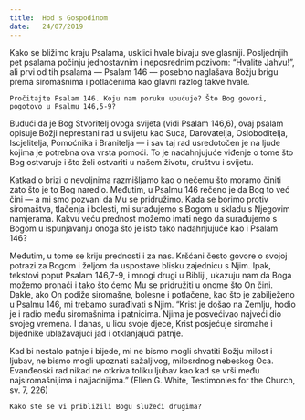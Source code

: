 ```yaml
---
title:  Hod s Gospodinom
date:   24/07/2019
---
```


Kako se bližimo kraju Psalama, usklici hvale bivaju sve glasniji. Posljednjih pet psalama počinju jednostavnim i neposrednim pozivom: “Hvalite Jahvu!”, ali prvi od tih psalama — Psalam 146 — posebno naglašava Božju brigu prema siromašnima i potlačenima kao glavni razlog takve hvale.

`Pročitajte Psalam 146. Koju nam poruku upućuje? Što Bog govori, pogotovo u Psalmu 146,5-9?`

Budući da je Bog Stvoritelj ovoga svijeta (vidi Psalam 146,6), ovaj psalam opisuje Božji neprestani rad u svijetu kao Suca, Darovatelja, Osloboditelja, Iscjelitelja, Pomoćnika i Branitelja — i sav taj rad usredotočen je na ljude kojima je potrebna ova vrsta pomoći. To je nadahnjujuće viđenje o tome što Bog ostvaruje i što želi ostvariti u našem životu, društvu i svijetu.

Katkad o brizi o nevoljnima razmišljamo kao o nečemu što moramo činiti zato što je to Bog naredio. Međutim, u Psalmu 146 rečeno je da Bog to već čini — a mi smo pozvani da Mu se pridružimo. Kada se borimo protiv siromaštva, tlačenja i bolesti, mi surađujemo s Bogom u skladu s Njegovim namjerama. Kakvu veću prednost možemo imati nego da surađujemo s Bogom u ispunjavanju onoga što je isto tako nadahnjujuće kao i Psalam 146?

Međutim, u tome se kriju prednosti i za nas. Kršćani često govore o svojoj potrazi za Bogom i željom da uspostave blisku zajednicu s Njim. Ipak, tekstovi poput Psalam 146,7-9, i mnogi drugi u Bibliji, ukazuju nam da Boga možemo pronaći i tako što ćemo Mu se pridružiti u onome što On čini. Dakle, ako On podiže siromašne, bolesne i potlačene, kao što je zabilježeno u Psalmu 146, mi trebamo surađivati s Njim. “Krist je došao na Zemlju, hodio je i radio među siromašnima i patnicima. Njima je posvećivao najveći dio svojeg vremena. I danas, u licu svoje djece, Krist posjećuje siromahe i bijednike ublažavajući jad i otklanjajući patnje.

Kad bi nestalo patnje i bijede, mi ne bismo mogli shvatiti Božju milost i ljubav, ne bismo mogli upoznati sažaljivog, milosrdnog nebeskog Oca. Evanđeoski rad nikad ne otkriva toliku ljubav kao kad se vrši među najsiromašnijima i najjadnijima.” (Ellen G. White, Testimonies for the Church, sv. 7, 226)

`Kako ste se vi približili Bogu služeći drugima?`
